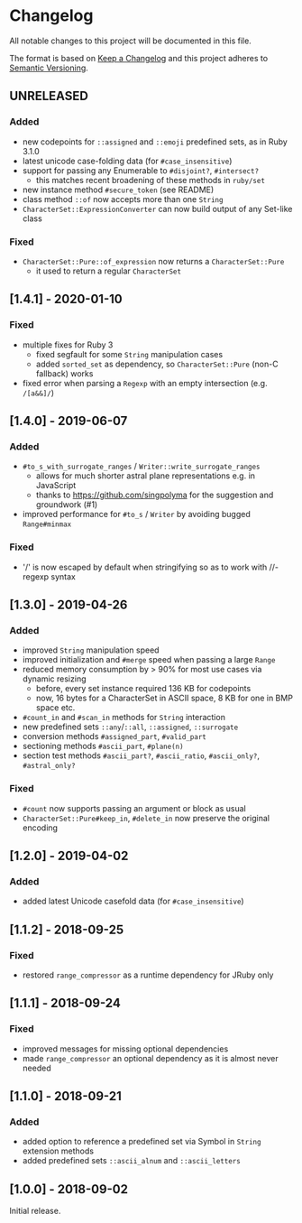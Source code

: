 # Changelog
All notable changes to this project will be documented in this file.

The format is based on [Keep a Changelog](http://keepachangelog.com/en/1.0.0/)
and this project adheres to [Semantic Versioning](http://semver.org/spec/v2.0.0.html).

## UNRELEASED

### Added

- new codepoints for `::assigned` and `::emoji` predefined sets, as in Ruby 3.1.0
- latest unicode case-folding data (for `#case_insensitive`)
- support for passing any Enumerable to `#disjoint?`, `#intersect?`
  - this matches recent broadening of these methods in `ruby/set`
- new instance method `#secure_token` (see README)
- class method `::of` now accepts more than one `String`
- `CharacterSet::ExpressionConverter` can now build output of any Set-like class

### Fixed

- `CharacterSet::Pure::of_expression` now returns a `CharacterSet::Pure`
  - it used to return a regular `CharacterSet`

## [1.4.1] - 2020-01-10

### Fixed
- multiple fixes for Ruby 3
  - fixed segfault for some `String` manipulation cases
  - added `sorted_set` as dependency, so `CharacterSet::Pure` (non-C fallback) works
- fixed error when parsing a `Regexp` with an empty intersection (e.g. `/[a&&]/`)

## [1.4.0] - 2019-06-07

### Added
- `#to_s_with_surrogate_ranges` / `Writer::write_surrogate_ranges`
  - allows for much shorter astral plane representations e.g. in JavaScript
  - thanks to https://github.com/singpolyma for the suggestion and groundwork (#1)
- improved performance for `#to_s` / `Writer` by avoiding bugged `Range#minmax`

### Fixed
- '/' is now escaped by default when stringifying so as to work with //-regexp syntax

## [1.3.0] - 2019-04-26

### Added
- improved `String` manipulation speed
- improved initialization and `#merge` speed when passing a large `Range`
- reduced memory consumption by > 90% for most use cases via dynamic resizing
  - before, every set instance required 136 KB for codepoints
  - now, 16 bytes for a CharacterSet in ASCII space, 8 KB for one in BMP space etc.
- `#count_in` and `#scan_in` methods for `String` interaction
- new predefined sets `::any`/`::all`, `::assigned`, `::surrogate`
- conversion methods `#assigned_part`, `#valid_part`
- sectioning methods `#ascii_part`, `#plane(n)`
- section test methods `#ascii_part?`, `#ascii_ratio`, `#ascii_only?`, `#astral_only?`

### Fixed
- `#count` now supports passing an argument or block as usual
- `CharacterSet::Pure#keep_in`, `#delete_in` now preserve the original encoding

## [1.2.0] - 2019-04-02

### Added
- added latest Unicode casefold data (for `#case_insensitive`)

## [1.1.2] - 2018-09-25

### Fixed
- restored `range_compressor` as a runtime dependency for JRuby only

## [1.1.1] - 2018-09-24

### Fixed
- improved messages for missing optional dependencies
- made `range_compressor` an optional dependency as it is almost never needed

## [1.1.0] - 2018-09-21

### Added
- added option to reference a predefined set via Symbol in `String` extension methods
- added predefined sets `::ascii_alnum` and `::ascii_letters`

## [1.0.0] - 2018-09-02
Initial release.
